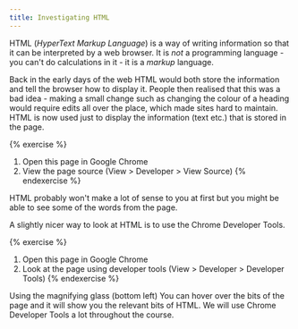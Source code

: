 ```yaml
---
title: Investigating HTML
---
```


HTML (*HyperText Markup Language*) is a way of writing information so that it can be interpreted by a web browser. It is *not* a programming language - you can't do calculations in it - it is a _markup_ language.

Back in the early days of the web HTML would both store the information and tell the browser how to display it. People then realised that this was a bad idea - making a small change such as changing the colour of a heading would require edits all over the place, which made sites hard to maintain. HTML is now used just to display the information (text etc.) that is stored in the page.

{% exercise %}
1. Open this page in Google Chrome
2. View the page source (View > Developer > View Source)
{% endexercise %}

HTML probably won't make a lot of sense to you at first but you might be able to see some of the words from the page.

A slightly nicer way to look at HTML is to use the Chrome Developer Tools.

{% exercise %}
1. Open this page in Google Chrome
2. Look at the page using developer tools (View > Developer > Developer Tools)
{% endexercise %}

Using the magnifying glass (bottom left) You can hover over the bits of the page and it will show you the relevant bits of HTML. We will use Chrome Developer Tools a lot throughout the course.